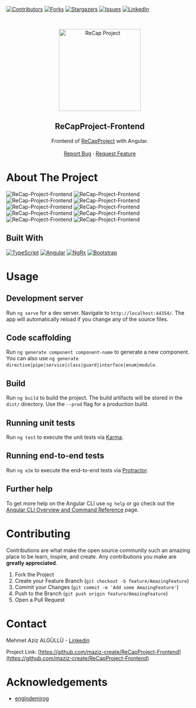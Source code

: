 [![Contributors][contributors-shield]][contributors-url]
[![Forks][forks-shield]][forks-url]
[![Stargazers][stars-shield]][stars-url]
[![Issues][issues-shield]][issues-url]
[![LinkedIn][linkedin-shield]][linkedin-url]

<br />
<p align="center">
  <a href="https://github.com/maziz-create/ReCapProject-Frontend">
    <img width=220 src="https://i.imgur.com/XeaXr9l.gif" alt="ReCap Project">
  </a>
  <h2 align="center">ReCapProject-Frontend</h2>
  <p align="center">
    Frontend of <a href="https://github.com/maziz-create/ReCapProject">ReCapProject</a> with Angular.
    <br />
    <br />
    <a href="https://github.com/maziz-create/ReCapProject-Frontend/issues">Report Bug</a>
    ·
    <a href="https://github.com/maziz-create/ReCapProject-Frontend/issues">Request Feature</a>
  </p>
</p>

# About The Project

![ReCap-Project-Frontend](https://i.imgur.com/YGOP4nY_d.webp?maxwidth=1520&fidelity=grand)
![ReCap-Project-Frontend](https://i.imgur.com/FLRIVWN_d.webp?maxwidth=1520&fidelity=grand)
![ReCap-Project-Frontend](https://i.imgur.com/csOG1Wp_d.webp?maxwidth=1520&fidelity=grand)
![ReCap-Project-Frontend](https://i.imgur.com/IxNEwRT_d.webp?maxwidth=1520&fidelity=grand)
![ReCap-Project-Frontend](https://i.imgur.com/QEmiQlY_d.webp?maxwidth=1520&fidelity=grand)
![ReCap-Project-Frontend](https://i.imgur.com/nbijbqg_d.webp?maxwidth=1520&fidelity=grand)
![ReCap-Project-Frontend](https://i.imgur.com/umFcxUt_d.webp?maxwidth=1520&fidelity=grand)
![ReCap-Project-Frontend](https://i.imgur.com/SnkKDTg_d.webp?maxwidth=1520&fidelity=grand)
![ReCap-Project-Frontend](https://i.imgur.com/UM5R48U_d.webp?maxwidth=1520&fidelity=grand)
![ReCap-Project-Frontend](https://i.imgur.com/ZomPXBk_d.webp?maxwidth=1520&fidelity=grand)
<!-- ![ReCap-Project-Frontend]() -->

## Built With

[![TypeScript](https://img.shields.io/badge/TypeScript-007ACC?style=for-the-badge&logo=typescript&logoColor=white)](https://www.typescriptlang.org/)
[![Angular](https://img.shields.io/badge/Angular-DD0031?style=for-the-badge&logo=angular&logoColor=white)](https://angular.io/)
[![NgRx](https://img.shields.io/badge/NgRx-DD0031?style=for-the-badge&logo=NPM&logoColor=white)](https://ngrx.io/)
[![Bootstrap](https://img.shields.io/badge/Bootstrap-563D7C?style=for-the-badge&logo=bootstrap&logoColor=white)](https://getbootstrap.com/docs/)

# Usage

## Development server

Run `ng serve` for a dev server. Navigate to `http://localhost:44354/`. The app will automatically reload if you change any of the source files.

## Code scaffolding

Run `ng generate component component-name` to generate a new component. You can also use `ng generate directive|pipe|service|class|guard|interface|enum|module`.

## Build

Run `ng build` to build the project. The build artifacts will be stored in the `dist/` directory. Use the `--prod` flag for a production build.

## Running unit tests

Run `ng test` to execute the unit tests via [Karma](https://karma-runner.github.io).

## Running end-to-end tests

Run `ng e2e` to execute the end-to-end tests via [Protractor](http://www.protractortest.org/).

## Further help

To get more help on the Angular CLI use `ng help` or go check out the [Angular CLI Overview and Command Reference](https://angular.io/cli) page.

# Contributing

Contributions are what make the open source community such an amazing place to be learn, inspire, and create. Any contributions you make are **greatly appreciated**.

1. Fork the Project
2. Create your Feature Branch (`git checkout -b feature/AmazingFeature`)
3. Commit your Changes (`git commit -m 'Add some AmazingFeature'`)
4. Push to the Branch (`git push origin feature/AmazingFeature`)
5. Open a Pull Request

# Contact

Mehmet Aziz ALGÜLLÜ - [Linkedin](https://www.linkedin.com/in/mehmet-aziz-algullu)

Project Link: [https://github.com/maziz-create/ReCapProject-Frontend](https://github.com/maziz-create/ReCapProject-Frontend)

# Acknowledgements

- [engindemirog](https://www.linkedin.com/in/engindemirog/)

[contributors-shield]: https://img.shields.io/github/contributors/maziz-create/ReCapProject-Frontend.svg?style=for-the-badge
[contributors-url]: https://github.com/maziz-create/ReCapProject-Frontend/graphs/contributors
[forks-shield]: https://img.shields.io/github/forks/maziz-create/ReCapProject-Frontend.svg?style=for-the-badge
[forks-url]: https://github.com/maziz-create/ReCapProject-Frontend/network/members
[stars-shield]: https://img.shields.io/github/stars/maziz-create/ReCapProject-Frontend.svg?style=for-the-badge
[stars-url]: https://github.com/maziz-create/ReCapProject-Frontend/stargazers
[issues-shield]: https://img.shields.io/github/issues/maziz-create/ReCapProject-Frontend.svg?style=for-the-badge
[issues-url]: https://github.com/maziz-create/ReCapProject-Frontend/issues
[linkedin-shield]: https://img.shields.io/badge/LinkedIn-0077B5?style=for-the-badge&logo=linkedin&logoColor=white
[linkedin-url]: https://linkedin.com/in/mehmet-azizalgullu-
